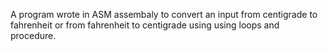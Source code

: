 A program wrote in ASM assembaly to convert an input from centigrade to fahrenheit or from fahrenheit to centigrade using using loops and procedure.
